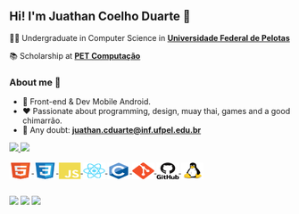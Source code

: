 ## Hi! I'm Juathan Coelho Duarte 👋

👨‍🎓 Undergraduate in Computer Science in **[Universidade Federal de Pelotas](https://portal.ufpel.edu.br/)** 

📚 Scholarship at **[PET Computação](https://www.instagram.com/computacao.ufpel/)**

### About me :eyes:

- :dart: Front-end & Dev Mobile Android.
- :heart: Passionate about programming, design, muay thai, games and a good chimarrão.
- :e-mail: Any doubt: **[juathan.cduarte@inf.ufpel.edu.br](juathan.cduarte@inf.ufpel.edu.br)**

 <div>
  <a href="https://github.com/juathanduarte">
  <img height="180em" src="https://github-readme-stats.vercel.app/api?username=juathanduarte&show_icons=true&theme=dark&include_all_commits=true&count_private=true"/>
  <img height="180em" src="https://github-readme-stats.vercel.app/api/top-langs/?username=juathanduarte&layout=compact&langs_count=7&theme=dark"/>
</div>
<div style="display: inline_block"><br>
  <img align="center" alt="Juats-HTML" height="30" width="40" src="https://raw.githubusercontent.com/devicons/devicon/master/icons/html5/html5-original.svg">
  <img align="center" alt="Juats-CSS" height="30" width="40" src="https://raw.githubusercontent.com/devicons/devicon/master/icons/css3/css3-original.svg">
  <img align="center" alt="Juats-Js" height="30" width="40" src="https://raw.githubusercontent.com/devicons/devicon/master/icons/javascript/javascript-plain.svg">
  <img align="center" alt="Juats-React" height="30" width="40" src="https://raw.githubusercontent.com/devicons/devicon/master/icons/react/react-original.svg">
  <img align="center" alt="Juats-C" height="30" width="40" src="https://raw.githubusercontent.com/devicons/devicon/00f02ef57fb7601fd1ddcc2fe6fe670fef3ae3e4/icons/c/c-original.svg">
  <img align="center" alt="Juats-Git" height="30" width="40" src="https://raw.githubusercontent.com/devicons/devicon/00f02ef57fb7601fd1ddcc2fe6fe670fef3ae3e4/icons/git/git-original.svg">
  <img align="center" alt="Juats-GitHub" height="30" width="40" src="https://raw.githubusercontent.com/devicons/devicon/00f02ef57fb7601fd1ddcc2fe6fe670fef3ae3e4/icons/github/github-original-wordmark.svg">
  <img align="center" alt="Juats-Linux" height="30" width="40" src="https://raw.githubusercontent.com/devicons/devicon/00f02ef57fb7601fd1ddcc2fe6fe670fef3ae3e4/icons/linux/linux-original.svg">
</div>
  
  ##
 
<div> 
  <a href="https://www.instagram.com/juatss/" target="_blank"><img src="https://img.shields.io/badge/-Instagram-%23E4405F?style=for-the-badge&logo=instagram&logoColor=white" target="_blank"></a>
  <a href = "mailto:juathanduarte13@gmail.com"><img src="https://img.shields.io/badge/-Gmail-%23333?style=for-the-badge&logo=gmail&logoColor=white" target="_blank"></a>
  <a href="https://www.linkedin.com/in/juathanduarte/" target="_blank"><img src="https://img.shields.io/badge/-LinkedIn-%230077B5?style=for-the-badge&logo=linkedin&logoColor=white" target="_blank"></a> 
</div>
